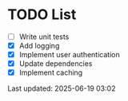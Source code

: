 # TODO List

- [ ] Write unit tests
- [x] Add logging
- [x] Implement user authentication
- [x] Update dependencies
- [x] Implement caching

Last updated: 2025-06-19 03:02
